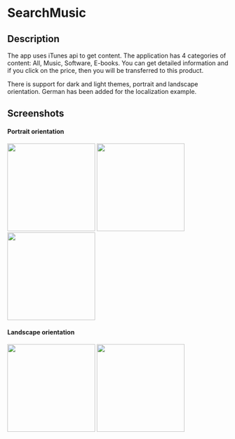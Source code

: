 # SearchMusic

## Description

The app uses iTunes api to get content. The application has 4 categories of content: All, Music, Software, E-books. You can get detailed information and if you click on the price, then you will be transferred to this product.

There is support for dark and light themes, portrait and landscape orientation. German has been added for the localization example.

## Screenshots
#### Portrait orientation
<img src="https://user-images.githubusercontent.com/70914021/103482593-5e9d8680-4dea-11eb-9273-6ca8cd45cda5.png" width=200> <img src="https://user-images.githubusercontent.com/70914021/103482773-73c6e500-4deb-11eb-947f-0df1bfa6d7e1.png" width=200> <img src="https://user-images.githubusercontent.com/70914021/103482818-a375ed00-4deb-11eb-8cf6-37d32bd7869e.png" width=200>

#### Landscape orientation
<img src="https://user-images.githubusercontent.com/70914021/103482852-f2bc1d80-4deb-11eb-8a61-9defa045f80f.png" height=200>
<img src="https://user-images.githubusercontent.com/70914021/103482855-f64fa480-4deb-11eb-8ba5-ae173785ea06.png" height=200>
